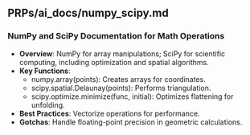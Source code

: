 ## PRPs/ai_docs/numpy_scipy.md

### NumPy and SciPy Documentation for Math Operations

- **Overview**: NumPy for array manipulations; SciPy for scientific computing, including optimization and spatial algorithms.
- **Key Functions**:
  - numpy.array(points): Creates arrays for coordinates.
  - scipy.spatial.Delaunay(points): Performs triangulation.
  - scipy.optimize.minimize(func, initial): Optimizes flattening for unfolding.
- **Best Practices**: Vectorize operations for performance.
- **Gotchas**: Handle floating-point precision in geometric calculations.